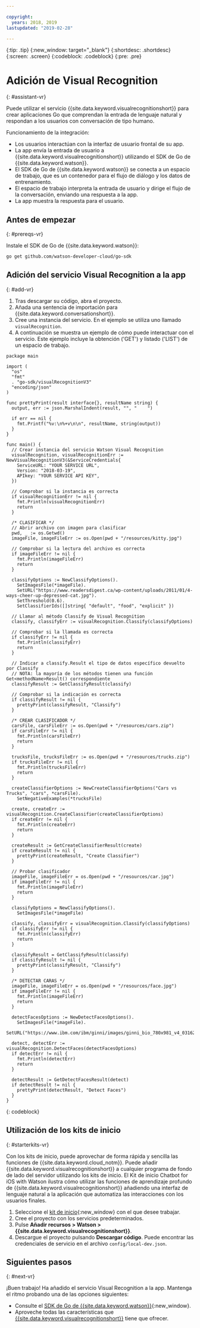 ```yaml
---

copyright:
  years: 2018, 2019
lastupdated: "2019-02-28"

---
```


{:tip: .tip}
{:new_window: target="_blank"}
{:shortdesc: .shortdesc}
{:screen: .screen}
{:codeblock: .codeblock}
{:pre: .pre}

# Adición de Visual Recognition
{: #assistant-vr}

Puede utilizar el servicio {{site.data.keyword.visualrecognitionshort}} para crear aplicaciones Go que comprendan la entrada de lenguaje natural y respondan a los usuarios con conversación de tipo humano.

Funcionamiento de la integración:

* Los usuarios interactúan con la interfaz de usuario frontal de su app.
* La app envía la entrada de usuario a {{site.data.keyword.visualrecognitionshort}} utilizando el SDK de Go de {{site.data.keyword.watson}}.
* El SDK de Go de {{site.data.keyword.watson}} se conecta a un espacio de trabajo, que es un contenedor para el flujo de diálogo y los datos de entrenamiento.
* El espacio de trabajo interpreta la entrada de usuario y dirige el flujo de la conversación, enviando una respuesta a la app.
* La app muestra la respuesta para el usuario.

## Antes de empezar
{: #prereqs-vr}

Instale el SDK de Go de {{site.data.keyword.watson}}:
```bash
go get github.com/watson-developer-cloud/go-sdk
```
## Adición del servicio Visual Recognition a la app
{: #add-vr}

1. Tras descargar su código, abra el proyecto. 
2. Añada una sentencia de importación para {{site.data.keyword.conversationshort}}.
3. Cree una instancia del servicio. En el ejemplo se utiliza uno llamado `visualRecognition`.
4. A continuación se muestra un ejemplo de cómo puede interactuar con el servicio. Este ejemplo incluye la obtención ('GET') y listado ('LIST') de un espacio de trabajo. 

```golang
package main

import (
  "os"
  "fmt"
  . "go-sdk/visualRecognitionV3"
  "encoding/json"
)

func prettyPrint(result interface{}, resultName string) {
  output, err := json.MarshalIndent(result, "", "    ")

  if err == nil {
    fmt.Printf("%v:\n%+v\n\n", resultName, string(output))
  }
}

func main() {
  // Crear instancia del servicio Watson Visual Recognition
  visualRecognition, visualRecognitionErr := NewVisualRecognitionV3(&ServiceCredentials{
    ServiceURL: "YOUR SERVICE URL",
    Version: "2018-03-19",
    APIkey: "YOUR SERVICE API KEY",
  })

  // Comprobar si la instancia es correcta
  if visualRecognitionErr != nil {
    fmt.Println(visualRecognitionErr)
    return
  }

  /* CLASIFICAR */
  // Abrir archivo con imagen para clasificar
  pwd, _ := os.Getwd()
  imageFile, imageFileErr := os.Open(pwd + "/resources/kitty.jpg")

  // Comprobar si la lectura del archivo es correcta
  if imageFileErr != nil {
    fmt.Println(imageFileErr)
    return
  }

  classifyOptions := NewClassifyOptions().
    SetImagesFile(*imageFile).
    SetURL("https://www.readersdigest.ca/wp-content/uploads/2011/01/4-ways-cheer-up-depressed-cat.jpg").
    SetThreshold(0.6).
    SetClassifierIds([]string{ "default", "food", "explicit" })

  // Llamar al método Classify de Visual Recognition
  classify, classifyErr := visualRecognition.Classify(classifyOptions)

  // Comprobar si la llamada es correcta
  if classifyErr != nil {
    fmt.Println(classifyErr)
    return
  }

  // Indicar a classify.Result el tipo de datos específico devuelto por Classify
  // NOTA: la mayoría de los métodos tienen una función Get<methodName>Result() correspondiente
  classifyResult := GetClassifyResult(classify)

  // Comprobar si la indicación es correcta
  if classifyResult != nil {
    prettyPrint(classifyResult, "Classify")
  }

  /* CREAR CLASIFICADOR */
  carsFile, carsFileErr := os.Open(pwd + "/resources/cars.zip")
  if carsFileErr != nil {
    fmt.Println(carsFileErr)
    return
  }

  trucksFile, trucksFileErr := os.Open(pwd + "/resources/trucks.zip")
  if trucksFileErr != nil {
    fmt.Println(trucksFileErr)
    return
  }

  createClassifierOptions := NewCreateClassifierOptions("Cars vs Trucks", "cars", *carsFile).
    SetNegativeExamples(*trucksFile)

  create, createErr := visualRecognition.CreateClassifier(createClassifierOptions)
  if createErr != nil {
    fmt.Println(createErr)
    return
  }

  createResult := GetCreateClassifierResult(create)
  if createResult != nil {
    prettyPrint(createResult, "Create Classifier")
  }

  // Probar clasificador
  imageFile, imageFileErr = os.Open(pwd + "/resources/car.jpg")
  if imageFileErr != nil {
    fmt.Println(imageFileErr)
    return
  }

  classifyOptions = NewClassifyOptions().
    SetImagesFile(*imageFile)

  classify, classifyErr = visualRecognition.Classify(classifyOptions)
  if classifyErr != nil {
    fmt.Println(classifyErr)
    return
  }

  classifyResult = GetClassifyResult(classify)
  if classifyResult != nil {
    prettyPrint(classifyResult, "Classify")
  }

  /* DETECTAR CARAS */
  imageFile, imageFileErr = os.Open(pwd + "/resources/face.jpg")
  if imageFileErr != nil {
    fmt.Println(imageFileErr)
    return
  }

  detectFacesOptions := NewDetectFacesOptions().
    SetImagesFile(*imageFile).
    SetURL("https://www.ibm.com/ibm/ginni/images/ginni_bio_780x981_v4_03162016.jpg")

  detect, detectErr := visualRecognition.DetectFaces(detectFacesOptions)
  if detectErr != nil {
    fmt.Println(detectErr)
    return
  }

  detectResult := GetDetectFacesResult(detect)
  if detectResult != nil {
    prettyPrint(detectResult, "Detect Faces")
  }
}
```
{: codeblock}

## Utilización de los kits de inicio
{: #starterkits-vr}

Con los kits de inicio, puede aprovechar de forma rápida y sencilla las funciones de {{site.data.keyword.cloud_notm}}. Puede añadir {{site.data.keyword.visualrecognitionshort}} a cualquier programa de fondo de lado del servidor utilizando los kits de inicio. El Kit de inicio Chatbot for iOS with Watson ilustra cómo utilizar las funciones de aprendizaje profundo de {{site.data.keyword.visualrecognitionshort}} añadiendo una interfaz de lenguaje natural a la aplicación que automatiza las interacciones con los usuarios finales.

1. Seleccione el [kit de inicio](https://cloud.ibm.com/developer/appledevelopment/starter-kits){:new_window} con el que desee trabajar.
2. Cree el proyecto con los servicios predeterminados.
3. Pulse **Añadir recursos > Watson > {{site.data.keyword.visualrecognitionshort}}**.
4. Descargue el proyecto pulsando **Descargar código**. Puede encontrar las credenciales de servicio en el archivo `config/local-dev.json`.

## Siguientes pasos
{: #next-vr}

¡Buen trabajo! Ha añadido el servicio Visual Recognition a la app. Mantenga el ritmo probando una de las opciones siguientes:
* Consulte el [SDK de Go de {{site.data.keyword.watson}}](https://github.com/watson-developer-cloud/go-sdk){:new_window}.
* Aproveche todas las características que [{{site.data.keyword.visualrecognitionshort}}](/docs/services/vr/index.html) tiene que ofrecer.
